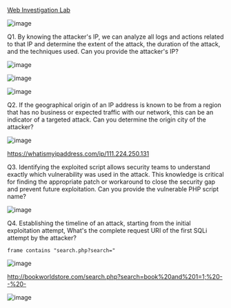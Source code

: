 [Web Investigation Lab](https://cyberdefenders.org/blueteam-ctf-challenges/web-investigation/)

![image](https://github.com/user-attachments/assets/4d3f8994-ff7f-4ecb-b90a-9aba7ec472d0)

Q1. By knowing the attacker's IP, we can analyze all logs and actions related to that IP and determine the extent of the attack, the duration of the attack, and the techniques used. Can you provide the attacker's IP?

![image](https://github.com/user-attachments/assets/f983a673-e1ff-4a83-beea-02b9a540f4b8)

![image](https://github.com/user-attachments/assets/025c7c37-f0bc-4389-9e29-99f0529adbe8)

![image](https://github.com/user-attachments/assets/72146895-7e77-4a7a-86c3-c498232a6841)

Q2. If the geographical origin of an IP address is known to be from a region that has no business or expected traffic with our network, this can be an indicator of a targeted attack. Can you determine the origin city of the attacker?

![image](https://github.com/user-attachments/assets/ef6c5311-1099-4521-8ad0-2c40f3371bf4)

https://whatismyipaddress.com/ip/111.224.250.131

Q3. Identifying the exploited script allows security teams to understand exactly which vulnerability was used in the attack. This knowledge is critical for finding the appropriate patch or workaround to close the security gap and prevent future exploitation. Can you provide the vulnerable PHP script name?

![image](https://github.com/user-attachments/assets/9f0fb6f6-5bc8-477c-bfb8-32c874812cab)

Q4. Establishing the timeline of an attack, starting from the initial exploitation attempt, What's the complete request URI of the first SQLi attempt by the attacker?

```
frame contains "search.php?search="
```

![image](https://github.com/user-attachments/assets/eeda6dcd-b617-41af-9696-3419a86e619a)

http://bookworldstore.com/search.php?search=book%20and%201=1;%20--%20-

![image](https://github.com/user-attachments/assets/e74c7f8f-5829-4dee-b3fa-2680b03e5308)

